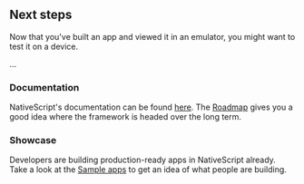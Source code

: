 ## Next steps

Now that you've built an app and viewed it in an emulator, you might want to test it on a device. 

...

### Documentation

NativeScript's documentation can be found [here](http://docs.nativescript.org/). The [Roadmap](https://www.nativescript.org/roadmap) gives you a good idea where the framework is headed over the long term.

### Showcase

Developers are building production-ready apps in NativeScript already. Take a look at the [Sample apps](https://www.nativescript.org/app-samples-with-code) to get an idea of what people are building. 
